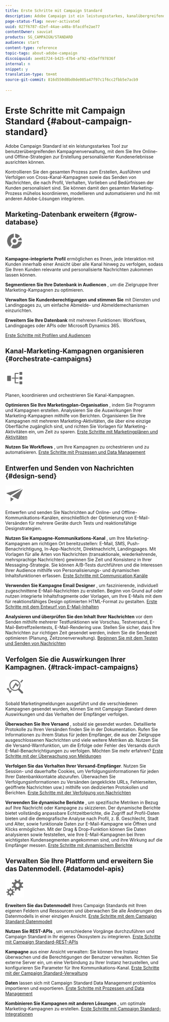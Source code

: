 ```yaml
---
title: Erste Schritte mit Campaign Standard
description: Adobe Campaign ist ein leistungsstarkes, kanalübergreifendes Tool zur Kampagnenverwaltung, das es Ihnen ermöglicht, Online- und Offline-Strategien zu kombinieren, um personalisierte Kundenerlebnisse bereitzustellen.
page-status-flag: never-activated
uuid: 027f6787-d2ef-44ae-a40a-8facdfe2ae77
contentOwner: sauviat
products: SG_CAMPAIGN/STANDARD
audience: start
content-type: reference
topic-tags: about-adobe-campaign
discoiquuid: aee81724-b425-47b4-af92-e55eff97836f
internal: n
snippet: y
translation-type: tm+mt
source-git-commit: 816d550d8bd0de085a47f97c1f6cc2fbb5e7acb9

---
```



# Erste Schritte mit Campaign Standard {#about-campaign-standard}

Adobe Campaign Standard ist ein leistungsstarkes Tool zur benutzerübergreifenden Kampagnenverwaltung, mit dem Sie Ihre Online- und Offline-Strategien zur Erstellung personalisierter Kundenerlebnisse ausrichten können.

Kontrollieren Sie den gesamten Prozess zum Erstellen, Ausführen und Verfolgen von Cross-Kanal-Kampagnen sowie das Senden von Nachrichten, die nach Profil, Verhalten, Vorlieben und Bedürfnissen der Kunden personalisiert sind. Sie können damit den gesamten Marketing-Prozess mühelos koordinieren, modellieren und automatisieren und ihn mit anderen Adobe-Lösungen integrieren.

## Marketing-Datenbank erweitern {#grow-database}

<img width="60px" alt="Bedingungen" src="assets/icon_segment.svg"/>

**Kampagne-integrierte Profil** ermöglichen es Ihnen, jede Interaktion mit Kunden innerhalb einer Ansicht über alle Kanal hinweg zu verfolgen, sodass Sie Ihren Kunden relevante und personalisierte Nachrichten zukommen lassen können.

**Segmentieren Sie Ihre Datenbank in Audiencen** , um die Zielgruppe Ihrer Marketing-Kampagnen zu optimieren.

**Verwalten Sie Kundenberechtigungen und stimmen Sie** mit Diensten und Landingpages zu, um einfache Abmelde- und Abmeldemechanismen einzurichten.

**Erweitern Sie Ihre Datenbank** mit mehreren Funktionen: Workflows, Landingpages oder APIs oder Microsoft Dynamics 365.

[Erste Schritte mit Profilen und Audiencen](../../audiences/using/get-started-profiles-and-audiences.md)

## Kanal-Marketing-Kampagnen organisieren {#orchestrate-campaigns}

<img width="60px" alt="Bedingungen" src="assets/icon_workflows.svg"/>

Planen, koordinieren und orchestrieren Sie Kanal-Kampagnen.

**Optimieren Sie Ihre Marketingplan-Organisation** , indem Sie Programm und Kampagnen erstellen. Analysieren Sie die Auswirkungen Ihrer Marketing-Kampagnen mithilfe von Berichten. Organisieren Sie Ihre Kampagnen mit mehreren Marketing-Aktivitäten, die über eine einzige Oberfläche zugänglich sind, und richten Sie Vorlagen für Marketing-Aktivitäten ein, um Zeit zu sparen. [Erste Schritte mit Marketingplänen und Aktivitäten](../../start/using/programs-and-campaigns.md)

**Nutzen Sie Workflows** , um Ihre Kampagnen zu orchestrieren und zu automatisieren. [Erste Schritte mit Prozessen und Data Management](../../automating/using/get-started-workflows.md)

## Entwerfen und Senden von Nachrichten {#design-send}

<img width="60px" alt="Bedingungen" src="assets/icon_send.svg"/>

Entwerfen und senden Sie Nachrichten auf Online- und Offline-Kommunikations-Kanälen, einschließlich der Optimierung von E-Mail-Versänden für mehrere Geräte durch Tests und reaktionsfähige Designstrategien.

**Nutzen Sie Kampagne-Kommunikations-Kanal** , um Ihre Marketing-Kampagnen am richtigen Ort bereitzustellen: E-Mail, SMS, Push-Benachrichtigung, In-App-Nachricht, Direktnachricht, Landingpages. Mit Vorlagen für alle Arten von Nachrichten (transaktionale, wiederkehrende, mehrsprachige Nachrichten) gewinnen Sie Zeit und Konsistenz in Ihrer Messaging-Strategie. Sie können A/B-Tests durchführen und die Interessen Ihrer Audience mithilfe von Personalisierungs- und dynamischen Inhaltsfunktionen erfassen. [Erste Schritte mit Communication Kanäle](../../channels/using/get-started-communication-channels.md)

**Verwenden Sie Kampagne Email Designer** , um faszinierende, individuell zugeschnittene E-Mail-Nachrichten zu erstellen. Beginn von Grund auf oder nutzen integrierte Inhaltsfragmente oder Vorlagen, um Ihre E-Mails mit dem für reaktionsfähiges Design optimierten HTML-Format zu gestalten. [Erste Schritte mit dem Entwurf von E-Mail-Inhalten](../../designing/using/designing-content-in-adobe-campaign.md)

**Analysieren und überprüfen Sie den Inhalt Ihrer Nachrichten** vor dem Senden mithilfe mehrerer Testfunktionen wie Vorschau, Testversand, E-Mail-Betreffzeilentests, E-Mail-Rendering usw. Stellen Sie sicher, dass Ihre Nachrichten zur richtigen Zeit gesendet werden, indem Sie die Sendezeit optimieren (Planung, Zeitzonenverwaltung). [Beginnen Sie mit dem Testen und Senden von Nachrichten](../../sending/using/get-started-sending-messages.md)

## Verfolgen Sie die Auswirkungen Ihrer Kampagnen. {#track-impact-campaigns}

<img width="60px" alt="Bedingungen" src="assets/icon_report.svg"/>

Sobald Marketingmeldungen ausgeführt und die verschiedenen Kampagnen gesendet wurden, können Sie mit Campaign Standard deren Auswirkungen und das Verhalten der Empfänger verfolgen.

**Überwachen Sie Ihre Versand** , sobald sie gesendet wurden. Detaillierte Protokolle zu Ihren Versänden finden Sie in der Dokumentation. Rufen Sie Informationen zu ihrem Status für jeden Empfänger, die aus der Zielgruppe ausgeschlossenen Nachrichten und viele weitere Metriken ab.
Nutzen Sie die Versand-Warnfunktion, um die Erfolge oder Fehler des Versands durch E-Mail-Benachrichtigungen zu verfolgen. Möchten Sie mehr erfahren? [Erste Schritte mit der Überwachung von Meldungen](../../sending/using/monitoring-a-delivery.md)

**Verfolgen Sie das Verhalten Ihrer Versand-Empfänger**. Nutzen Sie Session- und dauerhafte Cookies, um Verfolgungsinformationen für jeden Ihrer Datenbankkontakte abzurufen. Überwachen Sie Verfolgungsinformationen zu Versänden (angeklickte URLs, Fehlerseiten, geöffnete Nachrichten usw.) mithilfe von dedizierten Protokollen und Berichten. [Erste Schritte mit der Verfolgung von Nachrichten](../../sending/using/tracking-messages.md)

**Verwenden Sie dynamische Berichte** , um spezifische Metriken in Bezug auf Ihre Nachricht oder Kampagne zu skizzieren. Der dynamische Berichte bietet vollständig anpassbare Echtzeitberichte, die Zugriff auf Profil-Daten bieten und die demografische Analyse nach Profil, z. B. Geschlecht, Stadt und Alter, sowie funktionale Daten zur E-Mail-Kampagne wie Öffnen und Klicks ermöglichen. Mit der Drag &amp; Drop-Funktion können Sie Daten analysieren sowie feststellen, wie Ihre E-Mail-Kampagnen bei Ihren wichtigsten Kundensegmenten angekommen sind, und ihre Wirkung auf die Empfänger messen. [Erste Schritte mit dynamischem Berichte](../../reporting/using/about-dynamic-reports.md)

## Verwalten Sie Ihre Plattform und erweitern Sie das Datenmodell. {#datamodel-apis}

<img width="60px" alt="Bedingungen" src="assets/icon_admin.svg"/>

**Erweitern Sie das Datenmodell** Ihres Campaign Standards mit Ihren eigenen Feldern und Ressourcen und überwachen Sie alle Änderungen des Datenmodells in einer einzigen Ansicht. [Erste Schritte mit dem Campaign Standard-Datenmodell](../../developing/using/get-started-data-model.md)

**Nutzen Sie REST-APIs** , um verschiedene Vorgänge durchzuführen und Campaign Standard in Ihr eigenes Ökosystem zu integrieren. [Erste Schritte mit Campaign Standard-REST-APIs](../../api/using/get-started-apis.md)

**Kampagne** aus einer Ansicht verwalten: Sie können Ihre Instanz überwachen und die Berechtigungen der Benutzer verwalten. Richten Sie externe Server ein, um eine Verbindung zu Ihrer Instanz herzustellen, und konfigurieren Sie Parameter für Ihre Kommunikations-Kanal. [Erste Schritte mit der Campaign Standard-Verwaltung](../../administration/using/get-started-campaign-administration.md)

**Daten** lassen sich mit Campaign Standard Data Management problemlos importieren und exportieren. [Erste Schritte mit Prozessen und Data Management](../../automating/using/get-started-workflows.md)

**Kombinieren Sie Kampagnen mit anderen Lösungen** , um optimale Marketing-Kampagnen zu erstellen. [Erste Schritte mit Campaign Standard-Integrationen](../../integrating/using/get-started-campaign-integrations.md)
